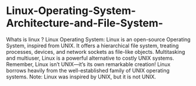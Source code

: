 # Linux-Operating-System-Architecture-and-File-System-
Whats is linux ? 
Linux Operating System: Linux is an open-source Operating System, inspired from UNIX. It offers a hierarchical file system, treating processes, devices, and network sockets as file-like objects. Multitasking and multiuser, Linux is a powerful alternative to costly UNIX systems. Remember, Linux isn’t UNIX—it’s its own remarkable creation! Linux borrows heavily from the well-established family of UNIX operating systems. 
Note: Linux was inspired by UNIX, but it is not UNIX.
